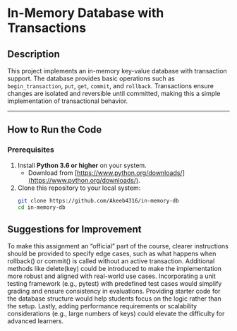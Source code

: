 # In-Memory Database with Transactions

## Description
This project implements an in-memory key-value database with transaction support. The database provides basic operations such as `begin_transaction`, `put`, `get`, `commit`, and `rollback`. Transactions ensure changes are isolated and reversible until committed, making this a simple implementation of transactional behavior.

---

## How to Run the Code

### **Prerequisites**
1. Install **Python 3.6 or higher** on your system.
   - Download from [https://www.python.org/downloads/](https://www.python.org/downloads/).
2. Clone this repository to your local system:
   ```bash
   git clone https://github.com/Akeeb4316/in-memory-db
   cd in-memory-db

## Suggestions for Improvement
To make this assignment an “official” part of the course, clearer instructions should be provided to specify edge cases, such as what happens when rollback() or commit() is called without an active transaction. Additional methods like delete(key) could be introduced to make the implementation more robust and aligned with real-world use cases. Incorporating a unit testing framework (e.g., pytest) with predefined test cases would simplify grading and ensure consistency in evaluations. Providing starter code for the database structure would help students focus on the logic rather than the setup. Lastly, adding performance requirements or scalability considerations (e.g., large numbers of keys) could elevate the difficulty for advanced learners.
